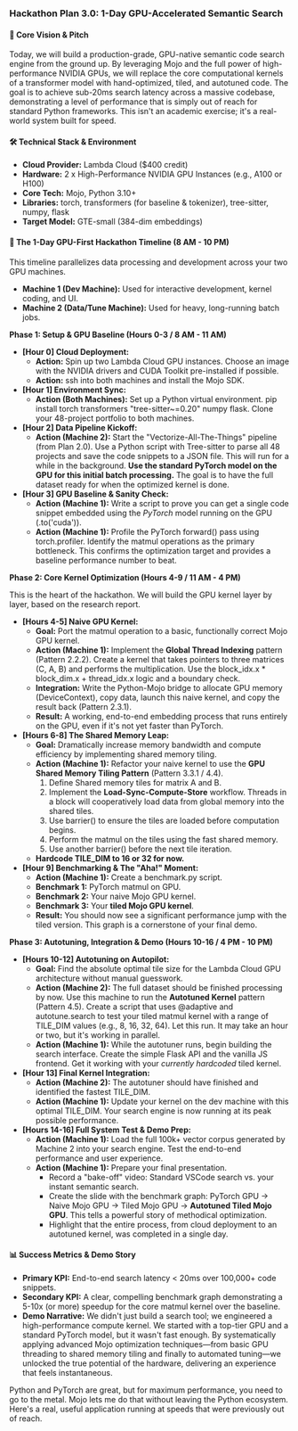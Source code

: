 ### **Hackathon Plan 3.0: 1-Day GPU-Accelerated Semantic Search**

#### **🎯 Core Vision & Pitch**

Today, we will build a production-grade, GPU-native semantic code search engine
from the ground up. By leveraging Mojo and the full power of high-performance
NVIDIA GPUs, we will replace the core computational kernels of a transformer
model with hand-optimized, tiled, and autotuned code. The goal is to achieve
sub-20ms search latency across a massive codebase, demonstrating a level of
performance that is simply out of reach for standard Python frameworks. This
isn't an academic exercise; it's a real-world system built for speed.

#### **🛠️ Technical Stack & Environment**

- **Cloud Provider:** Lambda Cloud ($400 credit)
- **Hardware:** 2 x High-Performance NVIDIA GPU Instances (e.g., A100 or H100)
- **Core Tech:** Mojo, Python 3.10+
- **Libraries:** torch, transformers (for baseline & tokenizer), tree-sitter,
  numpy, flask
- **Target Model:** GTE-small (384-dim embeddings)

#### **🚀 The 1-Day GPU-First Hackathon Timeline (8 AM \- 10 PM)**

This timeline parallelizes data processing and development across your two GPU
machines.

- **Machine 1 (Dev Machine):** Used for interactive development, kernel coding,
  and UI.
- **Machine 2 (Data/Tune Machine):** Used for heavy, long-running batch jobs.

**Phase 1: Setup & GPU Baseline (Hours 0-3 / 8 AM \- 11 AM)**

- **\[Hour 0\] Cloud Deployment:**
  - **Action:** Spin up two Lambda Cloud GPU instances. Choose an image with the
    NVIDIA drivers and CUDA Toolkit pre-installed if possible.
  - **Action:** ssh into both machines and install the Mojo SDK.
- **\[Hour 1\] Environment Sync:**
  - **Action (Both Machines):** Set up a Python virtual environment. pip install
    torch transformers "tree-sitter\~=0.20" numpy flask. Clone your 48-project
    portfolio to both machines.
- **\[Hour 2\] Data Pipeline Kickoff:**
  - **Action (Machine 2):** Start the "Vectorize-All-The-Things" pipeline (from
    Plan 2.0). Use a Python script with Tree-sitter to parse all 48 projects and
    save the code snippets to a JSON file. This will run for a while in the
    background. **Use the standard PyTorch model on the GPU for this initial
    batch processing.** The goal is to have the full dataset ready for when the
    optimized kernel is done.
- **\[Hour 3\] GPU Baseline & Sanity Check:**
  - **Action (Machine 1):** Write a script to prove you can get a single code
    snippet embedded using the _PyTorch_ model running on the GPU (.to('cuda')).
  - **Action (Machine 1):** Profile the PyTorch forward() pass using
    torch.profiler. Identify the matmul operations as the primary bottleneck.
    This confirms the optimization target and provides a baseline performance
    number to beat.

**Phase 2: Core Kernel Optimization (Hours 4-9 / 11 AM \- 4 PM)**

This is the heart of the hackathon. We will build the GPU kernel layer by layer,
based on the research report.

- **\[Hours 4-5\] Naive GPU Kernel:**
  - **Goal:** Port the matmul operation to a basic, functionally correct Mojo
    GPU kernel.
  - **Action (Machine 1):** Implement the **Global Thread Indexing** pattern
    (Pattern 2.2.2). Create a kernel that takes pointers to three matrices (C,
    A, B) and performs the multiplication. Use the block\_idx.x \* block\_dim.x
    \+ thread\_idx.x logic and a boundary check.
  - **Integration:** Write the Python-Mojo bridge to allocate GPU memory
    (DeviceContext), copy data, launch this naive kernel, and copy the result
    back (Pattern 2.3.1).
  - **Result:** A working, end-to-end embedding process that runs entirely on
    the GPU, even if it's not yet faster than PyTorch.
- **\[Hours 6-8\] The Shared Memory Leap:**
  - **Goal:** Dramatically increase memory bandwidth and compute efficiency by
    implementing shared memory tiling.
  - **Action (Machine 1):** Refactor your naive kernel to use the **GPU Shared
    Memory Tiling Pattern** (Pattern 3.3.1 / 4.4).
    1. Define Shared memory tiles for matrix A and B.
    2. Implement the **Load-Sync-Compute-Store** workflow. Threads in a block
       will cooperatively load data from global memory into the shared tiles.
    3. Use barrier() to ensure the tiles are loaded before computation begins.
    4. Perform the matmul on the tiles using the fast shared memory.
    5. Use another barrier() before the next tile iteration.
  - **Hardcode TILE\_DIM to 16 or 32 for now.**
- **\[Hour 9\] Benchmarking & The "Aha\!" Moment:**
  - **Action (Machine 1):** Create a benchmark.py script.
  - **Benchmark 1:** PyTorch matmul on GPU.
  - **Benchmark 2:** Your naive Mojo GPU kernel.
  - **Benchmark 3:** Your **tiled Mojo GPU kernel**.
  - **Result:** You should now see a significant performance jump with the tiled
    version. This graph is a cornerstone of your final demo.

**Phase 3: Autotuning, Integration & Demo (Hours 10-16 / 4 PM \- 10 PM)**

- **\[Hours 10-12\] Autotuning on Autopilot:**
  - **Goal:** Find the absolute optimal tile size for the Lambda Cloud GPU
    architecture without manual guesswork.
  - **Action (Machine 2):** The full dataset should be finished processing by
    now. Use this machine to run the **Autotuned Kernel** pattern (Pattern 4.5).
    Create a script that uses @adaptive and autotune.search to test your tiled
    matmul kernel with a range of TILE\_DIM values (e.g., 8, 16, 32, 64). Let
    this run. It may take an hour or two, but it's working in parallel.
  - **Action (Machine 1):** While the autotuner runs, begin building the search
    interface. Create the simple Flask API and the vanilla JS frontend. Get it
    working with your _currently hardcoded_ tiled kernel.
- **\[Hour 13\] Final Kernel Integration:**
  - **Action (Machine 2):** The autotuner should have finished and identified
    the fastest TILE\_DIM.
  - **Action (Machine 1):** Update your kernel on the dev machine with this
    optimal TILE\_DIM. Your search engine is now running at its peak possible
    performance.
- **\[Hours 14-16\] Full System Test & Demo Prep:**
  - **Action (Machine 1):** Load the full 100k+ vector corpus generated by
    Machine 2 into your search engine. Test the end-to-end performance and user
    experience.
  - **Action (Machine 1):** Prepare your final presentation.
    - Record a "bake-off" video: Standard VSCode search vs. your instant
      semantic search.
    - Create the slide with the benchmark graph: PyTorch GPU \-\> Naive Mojo GPU
      \-\> Tiled Mojo GPU \-\> **Autotuned Tiled Mojo GPU**. This tells a
      powerful story of methodical optimization.
    - Highlight that the entire process, from cloud deployment to an autotuned
      kernel, was completed in a single day.

#### **📊 Success Metrics & Demo Story**

- **Primary KPI:** End-to-end search latency \< 20ms over 100,000+ code
  snippets.
- **Secondary KPI:** A clear, compelling benchmark graph demonstrating a 5-10x
  (or more) speedup for the core matmul kernel over the baseline.
- **Demo Narrative:** We didn't just build a search tool; we engineered a
  high-performance compute kernel. We started with a top-tier GPU and a standard
  PyTorch model, but it wasn't fast enough. By systematically applying advanced
  Mojo optimization techniques—from basic GPU threading to shared memory tiling
  and finally to automated tuning—we unlocked the true potential of the
  hardware, delivering an experience that feels instantaneous.

Python and PyTorch are great, but for maximum performance, you need to go to the
metal. Mojo lets me do that without leaving the Python ecosystem. Here's a real,
useful application running at speeds that were previously out of reach.
